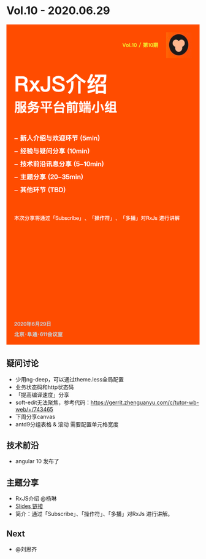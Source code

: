 
# Vol.10 - 2020.06.29

![](./poster/Vol.10.png )


## 疑问讨论
* 少用ng-deep，可以通过theme.less全局配置
* 业务状态码和http状态码
* 「提高编译速度」分享
* soft-edit无法聚焦，参考代码：https://gerrit.zhenguanyu.com/c/tutor-wb-web/+/743465
* 下周分享canvas
* antd9分组表格 & 滚动 需要配置单元格宽度

## 技术前沿

* angular 10 发布了

## 主题分享
* RxJS介绍 @杨琳 
* [Slides 链接](./slides/2020-06-29-rxjs.pdf)
* 简介：通过「Subscribe」、「操作符」、「多播」对RxJs 进行讲解。


## Next
* @刘思齐
